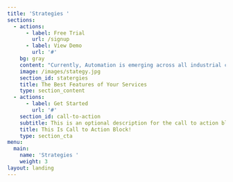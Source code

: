```yaml
---
title: 'Strategies '
sections:
  - actions:
      - label: Free Trial
        url: /signup
      - label: View Demo
        url: '#'
    bg: gray
    content: "Currently, Automation is emerging across all industrial companies. There are a lot of innovations\nthat can be done in the area. So our strategy would be Differentiation from others and must be\ncost-effective. This would be circulated among employees and allies.\n\nIntroducing augmented reality learning in industries and solving the problem automatically using\nmachine learning will be pretty new to the market. This makes it distinct from other competitors.\nSo obviously our company will be the first mover.\n\n* Other companies are using Augmented Reality only for learning purposes. But using this\n  service, we can identify and solve the problem with the possible solutions with machine\n  learning and train technicians a solution in an interactive way using Augmented Reality.\n* Technicians can access this anywhere and anytime using their mobile phones in this\r\n  way other competitors must follow the same to sustain in the market.\r\n\nThis gives a strong brand recognition and customer loyalty that strengthen a company's position\r in the marketplace.\r\n\nAs all the industrial companies are moving automation this would be the perfect time to\r introduce this service to the market which gains a lot of customers and there are many changes\r to maintain the market for a long time."
    image: /images/stategy.jpg
    section_id: statergies
    title: The Best Features of Your Services
    type: section_content
  - actions:
      - label: Get Started
        url: '#'
    section_id: call-to-action
    subtitle: This is an optional description for the call to action block.
    title: This Is Call to Action Block!
    type: section_cta
menu:
  main:
    name: 'Strategies '
    weight: 3
layout: landing
---
```


